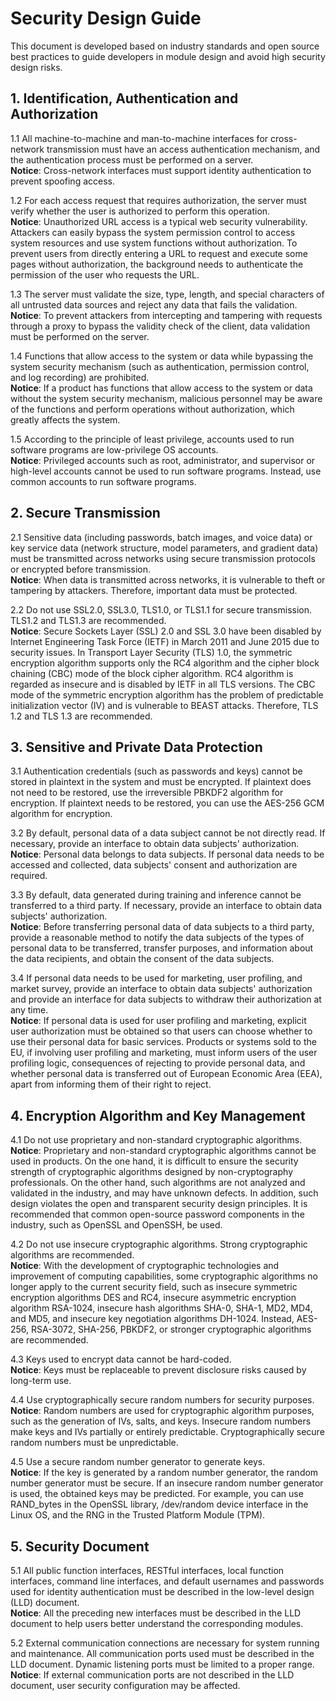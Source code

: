 # Security Design Guide  

This document is developed based on industry standards and open source best practices to guide developers in module design and avoid high security design risks.  

## 1. Identification, Authentication and Authorization  

1.1 All machine-to-machine and man-to-machine interfaces for cross-network transmission must have an access authentication mechanism, and the authentication process must be performed on a server.  
**Notice**: Cross-network interfaces must support identity authentication to prevent spoofing access.  

1.2 For each access request that requires authorization, the server must verify whether the user is authorized to perform this operation.  
**Notice**: Unauthorized URL access is a typical web security vulnerability. Attackers can easily bypass the system permission control to access system resources and use system functions without authorization. To prevent users from directly entering a URL to request and execute some pages without authorization, the background needs to authenticate the permission of the user who requests the URL.  

1.3 The server must validate the size, type, length, and special characters of all untrusted data sources and reject any data that fails the validation.  
**Notice**: To prevent attackers from intercepting and tampering with requests through a proxy to bypass the validity check of the client, data validation must be performed on the server.  

1.4 Functions that allow access to the system or data while bypassing the system security mechanism (such as authentication, permission control, and log recording) are prohibited.  
**Notice**: If a product has functions that allow access to the system or data without the system security mechanism, malicious personnel may be aware of the functions and perform operations without authorization, which greatly affects the system.  

1.5 According to the principle of least privilege, accounts used to run software programs are low-privilege OS accounts.  
**Notice**: Privileged accounts such as root, administrator, and supervisor or high-level accounts cannot be used to run software programs. Instead, use common accounts to run software programs.  

## 2. Secure Transmission  

2.1 Sensitive data (including passwords, batch images, and voice data) or key service data (network structure, model parameters, and gradient data) must be transmitted across networks using secure transmission protocols or encrypted before transmission.  
**Notice**: When data is transmitted across networks, it is vulnerable to theft or tampering by attackers. Therefore, important data must be protected.  

2.2 Do not use SSL2.0, SSL3.0, TLS1.0, or TLS1.1 for secure transmission. TLS1.2 and TLS1.3 are recommended.  
**Notice**: Secure Sockets Layer (SSL) 2.0 and SSL 3.0 have been disabled by Internet Engineering Task Force (IETF) in March 2011 and June 2015 due to security issues. In Transport Layer Security (TLS) 1.0, the symmetric encryption algorithm supports only the RC4 algorithm and the cipher block chaining (CBC) mode of the block cipher algorithm. RC4 algorithm is regarded as insecure and is disabled by IETF in all TLS versions. The CBC mode of the symmetric encryption algorithm has the problem of predictable initialization vector (IV) and is vulnerable to BEAST attacks. Therefore, TLS 1.2 and TLS 1.3 are recommended.  

## 3. Sensitive and Private Data Protection  

3.1 Authentication credentials (such as passwords and keys) cannot be stored in plaintext in the system and must be encrypted.   If plaintext does not need to be restored, use the irreversible PBKDF2 algorithm for encryption. If plaintext needs to be restored, you can use the AES-256 GCM algorithm for encryption.  

3.2 By default, personal data of a data subject cannot be not directly read. If necessary, provide an interface to obtain data subjects' authorization.  
**Notice**: Personal data belongs to data subjects. If personal data needs to be accessed and collected, data subjects' consent and authorization are required.  

3.3 By default, data generated during training and inference cannot be transferred to a third party. If necessary, provide an interface to obtain data subjects' authorization.  
**Notice**: Before transferring personal data of data subjects to a third party, provide a reasonable method to notify the data subjects of the types of personal data to be transferred, transfer purposes, and information about the data recipients, and obtain the consent of the data subjects.  

3.4 If personal data needs to be used for marketing, user profiling, and market survey, provide an interface to obtain data subjects' authorization and provide an interface for data subjects to withdraw their authorization at any time.  
**Notice**: If personal data is used for user profiling and marketing, explicit user authorization must be obtained so that users can choose whether to use their personal data for basic services. Products or systems sold to the EU, if involving user profiling and marketing, must inform users of the user profiling logic, consequences of rejecting to provide personal data, and whether personal data is transferred out of European Economic Area (EEA), apart from informing them of their right to reject.  

## 4. Encryption Algorithm and Key Management  

4.1 Do not use proprietary and non-standard cryptographic algorithms.  
**Notice**: Proprietary and non-standard cryptographic algorithms cannot be used in products. On the one hand, it is difficult to ensure the security strength of cryptographic algorithms designed by non-cryptography professionals. On the other hand, such algorithms are not analyzed and validated in the industry, and may have unknown defects. In addition, such design violates the open and transparent security design principles. It is recommended that common open-source password components in the industry, such as OpenSSL and OpenSSH, be used.  

4.2 Do not use insecure cryptographic algorithms. Strong cryptographic algorithms are recommended.  
**Notice**: With the development of cryptographic technologies and improvement of computing capabilities, some cryptographic algorithms no longer apply to the current security field, such as insecure symmetric encryption algorithms DES and RC4, insecure asymmetric encryption algorithm RSA-1024, insecure hash algorithms SHA-0, SHA-1, MD2, MD4, and MD5, and insecure key negotiation algorithms DH-1024. Instead, AES-256, RSA-3072, SHA-256, PBKDF2, or stronger cryptographic algorithms are recommended.  

4.3 Keys used to encrypt data cannot be hard-coded.  
**Notice**: Keys must be replaceable to prevent disclosure risks caused by long-term use.  

4.4 Use cryptographically secure random numbers for security purposes.  
**Notice**: Random numbers are used for cryptographic algorithm purposes, such as the generation of IVs, salts, and keys. Insecure random numbers make keys and IVs partially or entirely predictable. Cryptographically secure random numbers must be unpredictable.  

4.5 Use a secure random number generator to generate keys.  
**Notice**: If the key is generated by a random number generator, the random number generator must be secure. If an insecure random number generator is used, the obtained keys may be predicted. For example, you can use RAND_bytes in the OpenSSL library, /dev/random device interface in the Linux OS, and the RNG in the Trusted Platform Module (TPM).  

## 5. Security Document  

5.1 All public function interfaces, RESTful interfaces, local function interfaces, command line interfaces, and default usernames and passwords used for identity authentication must be described in the low-level design (LLD) document.  
**Notice**: All the preceding new interfaces must be described in the LLD document to help users better understand the corresponding modules.  

5.2 External communication connections are necessary for system running and maintenance. All communication ports used must be described in the LLD document. Dynamic listening ports must be limited to a proper range.  
**Notice**: If external communication ports are not described in the LLD document, user security configuration may be affected.  
